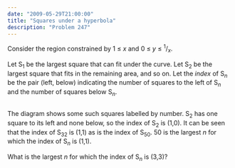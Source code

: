 ```yaml
---
date: "2009-05-29T21:00:00"
title: "Squares under a hyperbola"
description: "Problem 247"
---
```


<p>Consider the region constrained by 1 ≤ <var>x</var> and 0 ≤ <var>y</var> ≤ <sup>1</sup>/<sub><var>x</var></sub>.
</p><p>
Let S<sub>1</sub> be the largest square that can fit under the curve.
Let S<sub>2</sub> be the largest square that fits in the remaining area, and so on. 
Let the <i>index</i> of S<sub><var>n</var></sub> be the pair (left, below) indicating the number of squares to the left of S<sub><var>n</var></sub> and the number of squares below S<sub><var>n</var></sub>.
</p>
<div style="text-align:center;">
<img alt="" class="dark_img" src="/images/p247_hypersquares.gif"/></div>
<p>
The diagram shows some such squares labelled by number. 
S<sub>2</sub> has one square to its left and none below, so the index of S<sub>2</sub> is (1,0).
It can be seen that the index of S<sub>32</sub> is (1,1) as is the index of S<sub>50</sub>. 
50 is the largest <var>n</var> for which the index of S<sub><var>n</var></sub> is (1,1).
</p>
<p>
What is the largest <var>n</var> for which the index of S<sub><var>n</var></sub> is (3,3)?
</p>

